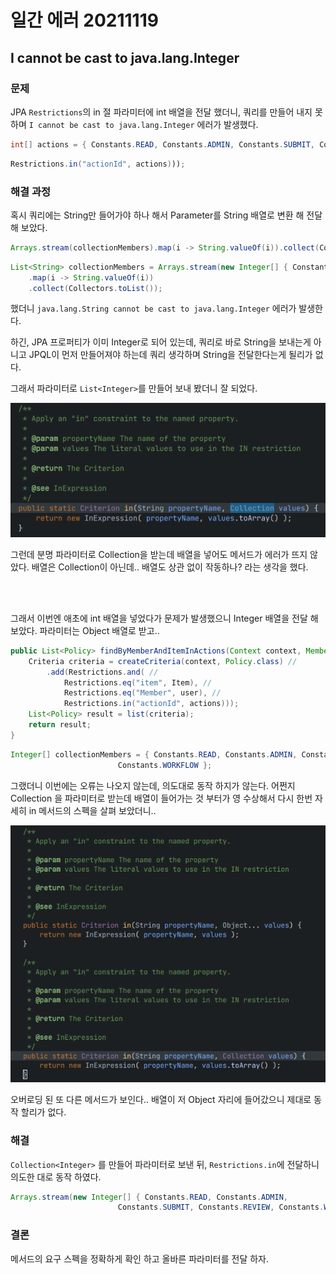 # 일간 에러 20211119

## I cannot be cast to java.lang.Integer

### 문제

JPA `Restrictions`의 in 절 파라미터에 int 배열을 전달 했더니, 쿼리를 만들어 내지 못하며 `I cannot be cast to java.lang.Integer` 에러가 발생했다.

```java
int[] actions = { Constants.READ, Constants.ADMIN, Constants.SUBMIT, Constants.REVIEW,Constants.WORKFLOW }
```

```java
Restrictions.in("actionId", actions)));
```

### 해결 과정

혹시 쿼리에는 String만 들어가야 하나 해서 Parameter를 String 배열로 변환 해 전달 해 보았다.

```java
Arrays.stream(collectionMembers).map(i -> String.valueOf(i)).collect(Collectors.toList());
```

```java
List<String> collectionMembers = Arrays.stream(new Integer[] { Constants.READ, Constants.ADMIN, Constants.SUBMIT, Constants.REVIEW,Constants.WORKFLOW }) 
	.map(i -> String.valueOf(i)) 
	.collect(Collectors.toList());

```

했더니 `java.lang.String cannot be cast to java.lang.Integer` 에러가 발생한다. 

하긴, JPA 프로퍼티가 이미 Integer로 되어 있는데, 쿼리로 바로 String을 보내는게 아니고 JPQL이 먼저 만들어져야 하는데 쿼리 생각하며 String을 전달한다는게 될리가 없다.

그래서 파라미터로  `List<Integer>`를 만들어 보내 봤더니 잘 되었다.

![image-20211119114733253](https://raw.githubusercontent.com/Shane-Park/mdblog/main/devlife/todayError/20211119.assets/image-20211119114733253.png)

그런데 분명 파라미터로 Collection을 받는데 배열을 넣어도 메서드가 에러가 뜨지 않았다. 배열은 Collection이 아닌데.. 배열도 상관 없이 작동하나? 라는 생각을 했다.

<br><br>

그래서 이번엔 애초에 int 배열을 넣었다가 문제가 발생했으니 Integer 배열을 전달 해 보았다. 파라미터는 Object 배열로 받고..

```java
public List<Policy> findByMemberAndItemInActions(Context context, Member user, item Item, Object[] actions) {
    Criteria criteria = createCriteria(context, Policy.class) //
        .add(Restrictions.and( //
            Restrictions.eq("item", Item), //
            Restrictions.eq("Member", user), //
            Restrictions.in("actionId", actions)));
    List<Policy> result = list(criteria);
    return result;
}

```

```java
Integer[] collectionMembers = { Constants.READ, Constants.ADMIN, Constants.SUBMIT, Constants.REVIEW,
						Constants.WORKFLOW };

```

그랬더니 이번에는 오류는 나오지 않는데, 의도대로 동작 하지가 않는다. 어쩐지 Collection 을 파라미터로 받는데 배열이 들어가는 것 부터가 영 수상해서 다시 한번 자세히 in 메서드의 스펙을 살펴 보았더니..

![image-20211119124045530](https://raw.githubusercontent.com/Shane-Park/mdblog/main/devlife/todayError/20211119.assets/image-20211119124045530.png) 

오버로딩 된 또 다른 메서드가 보인다.. 배열이 저 Object 자리에  들어갔으니 제대로 동작 할리가 없다.

### 해결

`Collection<Integer>` 를 만들어 파라미터로 보낸 뒤, `Restrictions.in`에 전달하니 의도한 대로 동작 하였다.

```java
Arrays.stream(new Integer[] { Constants.READ, Constants.ADMIN,
						Constants.SUBMIT, Constants.REVIEW, Constants.WORKFLOW }).collect(Collectors.toList());

```

### 결론

메서드의 요구 스펙을 정확하게 확인 하고 올바른 파라미터를 전달 하자.